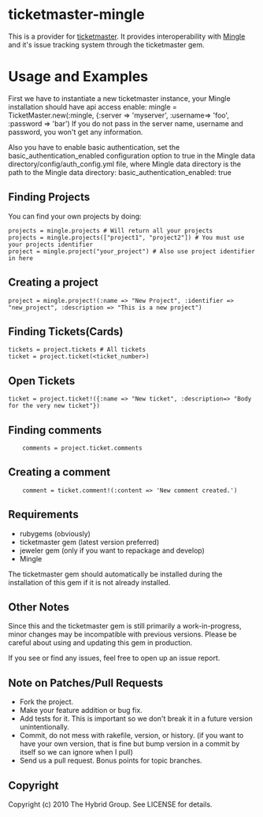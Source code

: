 # ticketmaster-mingle

This is a provider for [ticketmaster](http://ticketrb.com). It provides interoperability with [Mingle](http://www.thoughtworks-studios.com/mingle-agile-project-management/) and it's issue tracking system through the ticketmaster gem.

# Usage and Examples

First we have to instantiate a new ticketmaster instance, your Mingle installation should have api access enable:
    mingle = TicketMaster.new(:mingle, {:server => 'myserver', :username=> 'foo', :password => 'bar')
If you do not pass in the server name, username and password, you won't get any information.

Also you have to enable basic authentication, set the basic_authentication_enabled configuration option to true in the Mingle data directory/config/auth_config.yml file, where Mingle data directory is the path to the Mingle data directory:
    basic_authentication_enabled: true

## Finding Projects

You can find your own projects by doing:

    projects = mingle.projects # Will return all your projects
    projects = mingle.projects(["project1", "project2"]) # You must use your projects identifier 
    project = mingle.project("your_project") # Also use project identifier in here

## Creating a project

    project = mingle.project!(:name => "New Project", :identifier => "new_project", :description => "This is a new project")
	
## Finding Tickets(Cards)

    tickets = project.tickets # All tickets
    ticket = project.ticket(<ticket_number>)

## Open Tickets

	ticket = project.ticket!({:name => "New ticket", :description=> "Body for the very new ticket"})


## Finding comments
      
        comments = project.ticket.comments 

## Creating a comment

        comment = ticket.comment!(:content => 'New comment created.')

## Requirements

* rubygems (obviously)
* ticketmaster gem (latest version preferred)
* jeweler gem (only if you want to repackage and develop)
* Mingle

The ticketmaster gem should automatically be installed during the installation of this gem if it is not already installed.

## Other Notes

Since this and the ticketmaster gem is still primarily a work-in-progress, minor changes may be incompatible with previous versions. Please be careful about using and updating this gem in production.

If you see or find any issues, feel free to open up an issue report.


## Note on Patches/Pull Requests
 
* Fork the project.
* Make your feature addition or bug fix.
* Add tests for it. This is important so we don't break it in a
  future version unintentionally.
* Commit, do not mess with rakefile, version, or history.
  (if you want to have your own version, that is fine but bump version in a commit by itself so we can ignore when I pull)
* Send us a pull request. Bonus points for topic branches.

## Copyright

Copyright (c) 2010 The Hybrid Group. See LICENSE for details.


